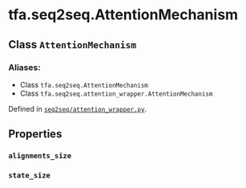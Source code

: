 <div itemscope itemtype="http://developers.google.com/ReferenceObject">
<meta itemprop="name" content="tfa.seq2seq.AttentionMechanism" />
<meta itemprop="path" content="Stable" />
<meta itemprop="property" content="alignments_size"/>
<meta itemprop="property" content="state_size"/>
</div>

# tfa.seq2seq.AttentionMechanism

## Class `AttentionMechanism`





### Aliases:

* Class `tfa.seq2seq.AttentionMechanism`
* Class `tfa.seq2seq.attention_wrapper.AttentionMechanism`



Defined in [`seq2seq/attention_wrapper.py`](https://github.com/tensorflow/addons/tree/0.4-release/tensorflow_addons/seq2seq/attention_wrapper.py).

<!-- Placeholder for "Used in" -->


## Properties

<h3 id="alignments_size"><code>alignments_size</code></h3>




<h3 id="state_size"><code>state_size</code></h3>






